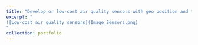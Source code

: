 ```yaml
---
title: "Develop or low-cost air quality sensors with geo position and telemetry systems"
excerpt: " 
![Low-cost air quality sensors](Image_Sensors.png)
"
collection: portfolio
---
```

